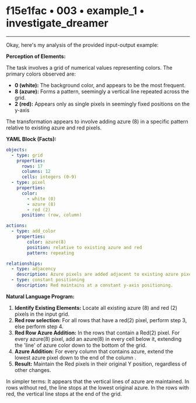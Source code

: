 # f15e1fac • 003 • example_1 • investigate_dreamer

---
Okay, here's my analysis of the provided input-output example:

**Perception of Elements:**

The task involves a grid of numerical values representing colors. The primary colors observed are:

*   **0 (white):**  The background color, and appears to be the most frequent.
*   **8 (azure):**  Forms a pattern, seemingly a vertical line repeated across the grid.
* **2 (red):** Appears only as single pixels in seemingly fixed positions on the y-axis

The transformation appears to involve adding azure (8) in a specific pattern relative to existing azure and red pixels.

**YAML Block (Facts):**



```yaml
objects:
  - type: grid
    properties:
      rows: 17
      columns: 12
      cells: integers (0-9)
  - type: pixel
    properties:
      color:
        - white (0)
        - azure (8)
        - red (2)
      position: (row, column)

actions:
  - type: add_color
    properties:
        color: azure(8)
        position: relative to existing azure and red
        pattern: repeating

relationships:
  - type: adjacency
    description: Azure pixels are added adjacent to existing azure pixels.
  - type: constant positioning
    description: Red maintains at a constant y-axis positioning.

```



**Natural Language Program:**

1.  **Identify Existing Elements:** Locate all existing azure (8) and red (2) pixels in the input grid.
2.  **Red row selection:** For all rows that have a red(2) pixel, perform step 3, else perform step 4.
3.  **Red Row Azure Addition:** In the rows that contain a Red(2) pixel. For every azure(8) pixel, add an azure(8) in every cell below it, extending the 'line' of azure color down to the bottom of the grid.
4.  **Azure Addition:** For every column that contains azure, extend the lowest azure pixel down to the end of the column
.
5. **Result:** Maintain the Red pixels in their original Y position, regardless of other changes.

In simpler terms: It appears that the vertical lines of azure are maintained. In rows without red, the line stops at the lowest original azure. In the rows with red, the vertical line stops at the end of the grid.

